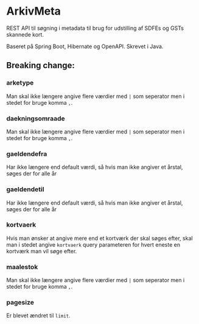 # ArkivMeta

REST API til søgning i metadata til brug for udstilling af SDFEs og GSTs skannede kort.

Baseret på Spring Boot, Hibernate og OpenAPI. Skrevet i Java.

## Breaking change:

### arketype

Man skal ikke længere angive flere værdier med `|` som seperator men i stedet for bruge komma `,`.

### daekningsomraade

Man skal ikke længere angive flere værdier med `|` som seperator men i stedet for bruge komma `,`.

### gaeldendefra

Har ikke længere end default værdi, så hvis man ikke angiver et årstal, søges der for alle år

### gaeldendetil

Har ikke længere end default værdi, så hvis man ikke angiver et årstal, søges der for alle år

### kortvaerk

Hvis man ønsker at angive mere end et kortværk der skal søges efter, skal man i stedet angive `kortvaerk` query
parameteren for hvert eneste en kortværk man vil søge efter.

### maalestok

Man skal ikke længere angive flere værdier med `|` som seperator men i stedet for bruge komma `,`.

### pagesize

Er blevet ændret til `limit`.